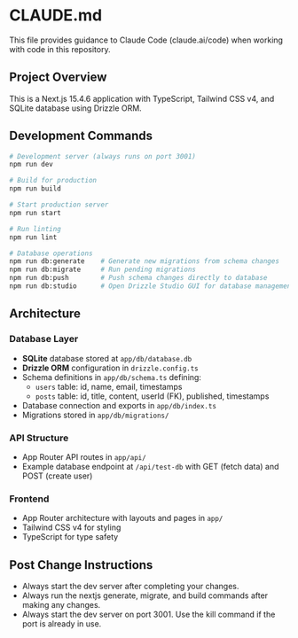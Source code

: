 # CLAUDE.md

This file provides guidance to Claude Code (claude.ai/code) when working with code in this repository.

## Project Overview

This is a Next.js 15.4.6 application with TypeScript, Tailwind CSS v4, and SQLite database using Drizzle ORM.

## Development Commands

```bash
# Development server (always runs on port 3001)
npm run dev

# Build for production
npm run build

# Start production server
npm run start

# Run linting
npm run lint

# Database operations
npm run db:generate    # Generate new migrations from schema changes
npm run db:migrate     # Run pending migrations
npm run db:push        # Push schema changes directly to database
npm run db:studio      # Open Drizzle Studio GUI for database management
```

## Architecture

### Database Layer
- **SQLite** database stored at `app/db/database.db`
- **Drizzle ORM** configuration in `drizzle.config.ts`
- Schema definitions in `app/db/schema.ts` defining:
  - `users` table: id, name, email, timestamps
  - `posts` table: id, title, content, userId (FK), published, timestamps
- Database connection and exports in `app/db/index.ts`
- Migrations stored in `app/db/migrations/`

### API Structure
- App Router API routes in `app/api/`
- Example database endpoint at `/api/test-db` with GET (fetch data) and POST (create user)

### Frontend
- App Router architecture with layouts and pages in `app/`
- Tailwind CSS v4 for styling
- TypeScript for type safety

## Post Change Instructions
- Always start the dev server after completing your changes.
- Always run the nextjs generate, migrate, and build commands after making any changes.
- Always start the dev server on port 3001. Use the kill command if the port is already in use.